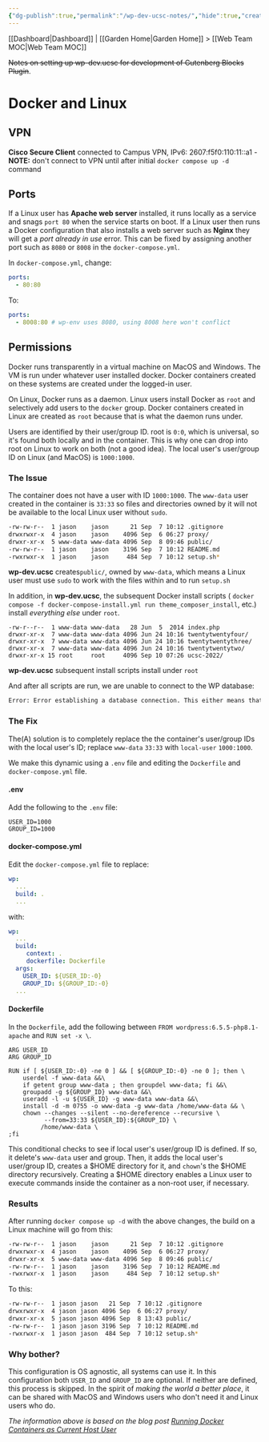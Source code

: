```yaml
---
{"dg-publish":true,"permalink":"/wp-dev-ucsc-notes/","hide":true,"created":"2024-09-05T10:03:07.009-07:00","updated":"2024-09-18T09:35:11.698-07:00"}
---
```


[[Dashboard\|Dashboard]] | [[Garden Home\|Garden Home]] > [[Web Team MOC\|Web Team MOC]]

~~Notes on setting up wp-dev.ucsc for development of Gutenberg Blocks Plugin~~.

# Docker and Linux

## VPN

**Cisco Secure Client** connected to Campus VPN, IPv6: 2607:f5f0:110:11::a1
	- **NOTE:** don't connect to VPN until after initial `docker compose up -d` command
## Ports

If a Linux user has **Apache web server** installed, it runs locally as a service and snags `port 80` when the service starts on boot. If a Linux user then runs a Docker configuration that also installs a web server such as **Nginx** they will get a *port already in use* error. This can be fixed by assigning another port such as `8080` or `8008` in the `docker-compose.yml`.

In `docker-compose.yml`, change:
```YAML
ports:
  - 80:80
```

To:
```YAML
ports:
  - 8008:80 # wp-env uses 8080, using 8008 here won't conflict
```
## Permissions

Docker runs transparently in a virtual machine on MacOS and Windows. The VM is run under whatever user installed docker. Docker containers created on these systems are created under the logged-in user.

On Linux, Docker runs as a daemon. Linux users install Docker as `root` and selectively add users to the `docker` group. Docker containers created in Linux are created as `root` because that is what the daemon runs under. 

Users are identified by their user/group ID. root is `0:0`, which is universal, so it's found both locally and in the container. This is why one can drop into root on Linux to work on both (not a good idea).  The local user's user/group ID on Linux (and MacOS) is `1000:1000`. 
### The Issue

The container does not have a user with ID `1000:1000`. The `www-data` user created in the container is `33:33` so files and directories owned by it will not be available to the local Linux user without `sudo`. 

```Bash
-rw-rw-r--  1 jason    jason      21 Sep  7 10:12 .gitignore
drwxrwxr-x  4 jason    jason    4096 Sep  6 06:27 proxy/
drwxr-xr-x  5 www-data www-data 4096 Sep  8 09:46 public/
-rw-rw-r--  1 jason    jason    3196 Sep  7 10:12 README.md
-rwxrwxr-x  1 jason    jason     484 Sep  7 10:12 setup.sh*
```
**wp-dev.ucsc**  creates`public/`, owned by `www-data`, which means a Linux user must use `sudo` to work with the files within and to run `setup.sh` 

In addition, in **wp-dev.ucsc**, the subsequent Docker install scripts ( `docker compose -f docker-compose-install.yml run theme_composer_install`, etc.) install *everything else* under `root`.

```Shell
-rw-r--r--  1 www-data www-data   28 Jun  5  2014 index.php
drwxr-xr-x  7 www-data www-data 4096 Jun 24 10:16 twentytwentyfour/
drwxr-xr-x  7 www-data www-data 4096 Jun 24 10:16 twentytwentythree/
drwxr-xr-x  7 www-data www-data 4096 Jun 24 10:16 twentytwentytwo/
drwxr-xr-x 15 root     root     4096 Sep 10 07:26 ucsc-2022/
```
**wp-dev.ucsc** subsequent install scripts install under `root`

And after all scripts are run, we are unable to connect to the WP database:

```bash
Error: Error establishing a database connection. This either means that the username and password information in your `wp-config.php` file is incorrect or that contact with the database server at `db` could not be established. This could mean your host’s database server is down.
```

### The Fix

The(A) solution is to completely replace the the container's user/group IDs with the local user's ID; replace `www-data` `33:33` with `local-user` `1000:1000`.  

We make this dynamic using a `.env` file and editing the `Dockerfile` and `docker-compose.yml` file.
#### .env

Add the following to the `.env` file:
```Shell
USER_ID=1000
GROUP_ID=1000
```

#### docker-compose.yml

Edit the `docker-compose.yml` file to replace:
```YAML
wp:
  ...
  build: .
  ...
```

with:
```YAML
wp:
  ...
  build:
     context: .
     dockerfile: Dockerfile
  args:
    USER_ID: ${USER_ID:-0}
    GROUP_ID: ${GROUP_ID:-0}
  ...
```

#### Dockerfile

In the `Dockerfile`,  add the following between `FROM wordpress:6.5.5-php8.1-apache` and `RUN set -x \`.
```Shell
ARG USER_ID
ARG GROUP_ID

RUN if [ ${USER_ID:-0} -ne 0 ] && [ ${GROUP_ID:-0} -ne 0 ]; then \
	userdel -f www-data &&\
	if getent group www-data ; then groupdel www-data; fi &&\
	groupadd -g ${GROUP_ID} www-data &&\
	useradd -l -u ${USER_ID} -g www-data www-data &&\
	install -d -m 0755 -o www-data -g www-data /home/www-data && \
	chown --changes --silent --no-dereference --recursive \
		  --from=33:33 ${USER_ID}:${GROUP_ID} \
		 /home/www-data \
;fi
```

This conditional checks to see if local user's user/group ID is defined. If so, it delete's `www-data` user and group. Then, it adds the local user's user/group ID, creates a $HOME directory for it, and `chown`'s the $HOME directory recursively. Creating a $HOME directory enables a Linux user to execute commands inside the container as a non-root user, if necessary.
### Results

After running `docker compose up -d` with  the above changes, the build on a Linux machine will go from this:
```Bash
-rw-rw-r--  1 jason    jason      21 Sep  7 10:12 .gitignore
drwxrwxr-x  4 jason    jason    4096 Sep  6 06:27 proxy/
drwxr-xr-x  5 www-data www-data 4096 Sep  8 09:46 public/
-rw-rw-r--  1 jason    jason    3196 Sep  7 10:12 README.md
-rwxrwxr-x  1 jason    jason     484 Sep  7 10:12 setup.sh*
```

To this:
```Bash
-rw-rw-r--  1 jason jason   21 Sep  7 10:12 .gitignore
drwxrwxr-x  4 jason jason 4096 Sep  6 06:27 proxy/
drwxr-xr-x  5 jason jason 4096 Sep  8 13:43 public/
-rw-rw-r--  1 jason jason 3196 Sep  7 10:12 README.md
-rwxrwxr-x  1 jason jason  484 Sep  7 10:12 setup.sh*
```

### Why bother?

This configuration is OS agnostic, all systems can use it. In this configuration both `USER_ID` and `GROUP_ID` are optional. If neither are defined, this process is skipped. In the spirit of *making the world a better place*, it can be shared with MacOS and Windows users who don't need it and Linux users who do.

*The information above is based on the blog post [Running Docker Containers as Current Host User](https://jtreminio.com/blog/running-docker-containers-as-current-host-user/)*
